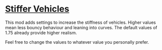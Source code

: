 # [Stiffer Vehicles](https://mods.paradoxplaza.com/mods/81012/Windows)
This mod adds settings to increase the stiffness of vehicles. Higher values mean less bouncy behaviour and leaning into curves. The default values of 1.75 already provide higher realism. 

Feel free to change the values to whatever value you personally prefer.